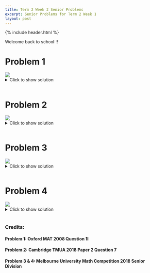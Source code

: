 ```yaml
---
title: Term 2 Week 2 Senior Problems
excerpt: Senior Problems for Term 2 Week 1
layout: post
---
```

{% include header.html %}

Welcome back to school !!

# Problem 1
<img src="{{site.baseurl}}/static/term2week2seniorquestion1.png"/>

<details>
<summary>Click to show solution</summary>
<h2>Solution</h2>
<img src="{{site.baseurl}}/static/term2week2seniorquestion1answer.png"/>
<br>
</details>
<br>

# Problem 2
<img src="{{site.baseurl}}/static/term2week2seniorquestion2.png"/>

<details>
<summary>Click to show solution</summary>
<h2>Solution</h2>
<img src="{{site.baseurl}}/static/term2week2seniorquestion2answer.png"/>
<br>
</details>
<br>

# Problem 3
<img src="{{site.baseurl}}/static/term2week2seniorquestion3.png"/>

<details>
<summary>Click to show solution</summary>
<h2>Solution</h2>
<img src="{{site.baseurl}}/static/term2week2seniorquestion3answer.png"/>
<br>
</details>
<br>

# Problem 4
<img src="{{site.baseurl}}/static/term2week2seniorquestion4.png"/>

<details>
<summary>Click to show solution</summary>
<h2>Solution</h2>
<img src="{{site.baseurl}}/static/term2week2seniorquestion4answer.png"/>
<br>
</details>
<br>

### Credits:
#### Problem 1: Oxford MAT 2008 Question 1I
#### Problem 2: Cambridge TMUA 2018 Paper 2 Question 7
#### Problem 3 & 4: Melbourne University Math Competition 2018 Senior Division

